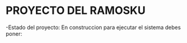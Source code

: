 <h1>PROYECTO DEL RAMOSKU</h1>
-Estado del proyecto: En construccion 
para ejecutar el sistema debes poner:


